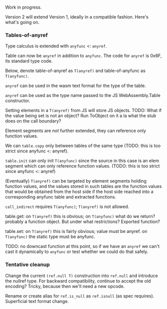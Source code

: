 Work in progress.

Version 2 will extend Version 1, ideally in a compatible fashion.  Here's what's going on.

### Tables-of-anyref

Type calculus is extended with `anyfunc` <: `anyref`.

Table can now be `anyref` in addition to `anyfunc`.  The code for `anyref` is 0x6F, its standard type code.

Below, denote table-of-anyref as `T(anyref)` and table-of-anyfunc as `T(anyfunc)`.

`anyref` can be used in the wasm text format for the type of the table.

`anyref` can be used as the type name passed to the JS WebAssembly.Table constructor.

Setting elements in a `T(anyref)` from JS will store JS objects.  TODO: What if the value being set is not an object?  Run ToObject on it a la what the stub does on the call boundary?

Element segments are *not* further extended, they can reference only function values.

We can `table.copy` only between tables of the same type (TODO: this is too strict since anyfunc <: anyref).

`table.init` can only init `T(anyfunc)` since the source in this case is an elem segment which can only reference function values. (TODO: this is too strict since anyfunc <: anyref)

(Eventually)  `T(anyref)` can be targeted by element segments holding function values,  and the values stored in such tables are the function values that would be obtained from the host side if the host side reached into a corresponding anyfunc table and extracted functions.

`call_indirect` requires `T(anyfunc)`; `T(anyref)` is not allowed.

table.get: on `T(anyref)` this is obvious; on `T(anyfunc)` what do we return?  probably a function object.  But under what restrictions?  Exported function?

table.set: on `T(anyref)` this is fairly obvious; value must be anyref.  on `T(anyfunc)` the static type must be anyfunc.

TODO: no downcast function at this point, so if we have an `anyref` we can't cast it dynamically to `anyfunc` or test whether we could do that safely.  

### Tentative cleanup

Change the current `(ref.null T)` construction into `ref.null` and introduce the nullref type.  For backward compatibility, continue to accept the old encoding?  Tricky, because then we'll need a new opcode.

Rename or create alias for `ref.is_null` as `ref.isnull` (as spec requires).  Superficial text format change.
